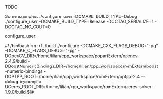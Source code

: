 TODO

Some examples:
./configure_user -DCMAKE_BUILD_TYPE=Debug
./configure_user -DCMAKE_BUILD_TYPE=Release -DCCTAG_SERIALIZE=1 -DCCTAG_NO_COUT=0

configure_user:

#! /bin/bash
rm -rf ./build
./configure -DCMAKE_CXX_FLAGS_DEBUG="-pg" -DCMAKE_C_FLAGS_DEBUG="-pg" -DOpenCV_DIR=/home/lilian/cpp_workspace/popartExtern/opencv-2.4.9/build -DBoostNumericBindings_DIR=/home/lilian/cpp_workspace/romExtern/boost-numeric-bindings -DOPTPP_ROOT=/home/lilian/cpp_workspace/romExtern/optpp-2.4 --debug-trycompile -DCeres_ROOT_DIR=/home/lilian/cpp_workspace/romExtern/ceres-solver-1.9.0/build $@


